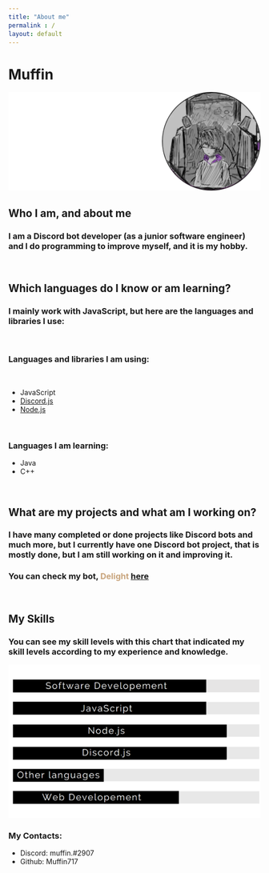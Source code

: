 ```yaml
---
title: "About me"
permalink : /
layout: default
---
```


# Muffin

![a](pfp.png)

## Who I am, and about me


### I am a Discord bot developer (as a junior software engineer) and I do programming to improve myself, and it is my hobby.


<br>

## Which languages do I know or am learning?
### I mainly work with JavaScript, but here are the languages and libraries I use:

<br>

### Languages and libraries I am using:

<br>

- JavaScript
- [Discord.js](https://discord.js.org)
- [Node.js](https://nodejs.org/)

<br>

### Languages I am learning:

- Java
- C++



<br>

## What are my projects and what am I working on?
### I have many completed or done projects like Discord bots and much more, but I currently have one Discord bot project, that is mostly done, but I am still working on it and improving it.

### You can check my bot, <span style="color:#c8a47c">**Delight**</span> [here](https://sites.google.com/view/delightbot/)

<br>

## My Skills
### You can see my skill levels with this chart that indicated my skill levels according to my experience and knowledge.

![Skills](skills.png)

### My Contacts:
- Discord: muffin.#2907
- Github: Muffin717


